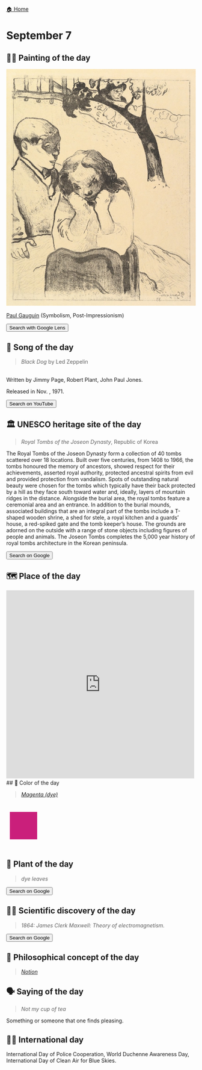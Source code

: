 
[🏠 Home](../../index.md)

# September 7

## 🧑‍🎨 Painting of the day

<img width="600" src="../img/Paul_Gauguin_5.jpg">

[Paul Gauguin](http://en.wikipedia.org/wiki/Paul_Gauguin) (Symbolism, Post-Impressionism)

<button class="btn btn-success"
onclick=" window.open('https://lens.google.com/uploadbyurl?url=https://iretes.github.io/one-a-day/data/img/Paul_Gauguin_5.jpg','_blank')">
Search with Google Lens
</button>

## 🎼 Song of the day

> *Black Dog*
by Led Zeppelin

<br />Written by Jimmy Page, Robert Plant, John Paul Jones.

Released in Nov. , 1971.

<button class="btn btn-success"
onclick=" window.open('http://www.youtube.com/search?q=Black Dog by Led Zeppelin','_blank')">
Search on YouTube
</button>

## 🏛️ UNESCO heritage site of the day

> *Royal Tombs of the Joseon Dynasty*, Republic of Korea

<p>The Royal Tombs of the Joseon Dynasty form a collection of 40 tombs scattered over 18 locations. Built over five centuries, from 1408 to 1966, the tombs honoured the memory of ancestors, showed respect for their achievements, asserted royal authority, protected ancestral spirits from evil and provided protection from vandalism. Spots of outstanding natural beauty were chosen for the tombs which typically have their back protected by a hill as they face south toward water and, ideally, layers of mountain ridges in the distance. Alongside the burial area, the royal tombs feature a ceremonial area and an entrance. In addition to the burial mounds, associated buildings that are an integral part of the tombs include a T-shaped wooden shrine, a shed for stele, a royal kitchen and a guards&rsquo; house, a red-spiked gate and the tomb keeper&rsquo;s house. The grounds are adorned on the outside with a range of stone objects including figures of people and animals. The Joseon Tombs completes the 5,000 year history of royal tombs architecture in the Korean peninsula.</p>

<button class="btn btn-success"
onclick=" window.open('http://www.google.com/search?q=Royal Tombs of the Joseon Dynasty','_blank')">
Search on Google
</button>

## 🗺️ Place of the day

<iframe
src="https://www.mapcrunch.com"
name="mapcrunch"
width="500"
height="500"
allowTransparency="true"
scrolling="no"
frameborder="0"
>
</iframe>
## 🎨 Color of the day

> *[Magenta (dye)](https://en.wikipedia.org/wiki/Shades_of_magenta#Magenta_dye_(original_variation)_(1860))*

<div style="color:#CA1F7B; font-size: 100px;">&#9632;</div>

## 🌿 Plant of the day

> *dye leaves*

<button class="btn btn-success"
onclick=" window.open('http://www.google.com/search?q=dye leaves','_blank')">
Search on Google
</button>

## 🧑‍🔬 Scientific discovery of the day

> *1864: James Clerk Maxwell: Theory of electromagnetism.*

<button class="btn btn-success"
onclick=" window.open('http://www.google.com/search?q=1864: James Clerk Maxwell: Theory of electromagnetism.','_blank')"> 
Search on Google
</button>

## 💭 Philosophical concept of the day

> *[Notion](https://en.wikipedia.org/wiki/Notion_(philosophy))*

## 🗣️ Saying of the day

> *Not my cup of tea*

Something or someone that one finds pleasing.

## 🏳️‍🌈 International day

International Day of Police Cooperation, World Duchenne Awareness Day, International Day of Clean Air for Blue Skies.